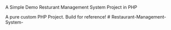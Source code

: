 

A Simple Demo Resturant Management System Project in PHP


A pure custom PHP Project. Build for reference!
#   R e s t a u r a n t - M a n a g e m e n t - S y s t e m - 
 
 
